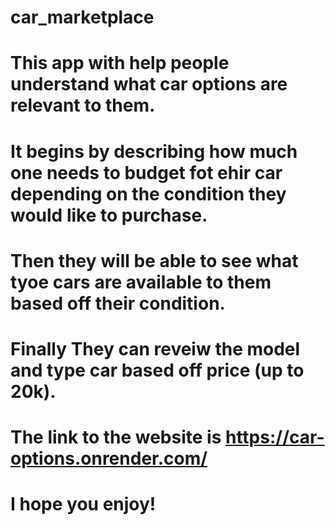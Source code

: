 # car_marketplace

# This app with help people understand what car options are relevant to them. 

# It begins by describing how much one needs to budget fot ehir car depending on the condition they would like to purchase.
# Then they will be able to see what tyoe cars are available to them based off their condition.
# Finally They can reveiw the model and type car based off price (up to 20k).

# The link to the website is https://car-options.onrender.com/
# I hope you enjoy!
